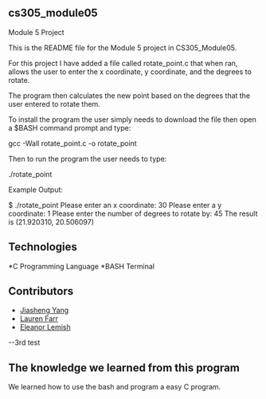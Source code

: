 ## cs305_module05
Module 5 Project


This is the README file for the Module 5 project in CS305_Module05. 

For this project I have added a file called rotate_point.c that when ran, allows the user to enter the x coordinate, y coordinate, and the degrees to rotate. 

The program then calculates the new point based on the degrees that the user entered to rotate them. 

To install the program the user simply needs to download the file then open a $BASH command prompt and type: 

gcc -Wall rotate_point.c -o rotate_point

Then to run the program the user needs to type: 

./rotate_point

Example Output: 

$ ./rotate_point
Please enter an x coordinate: 30
Please enter a y coordinate: 1
Please enter the number of degrees to rotate by: 45
The result is (21.920310, 20.506097)

## Technologies
*C Programming Language
*BASH Terminal

## Contributors
* [Jiasheng Yang](https://github.com/Jiasheng-Yang)
* [Lauren Farr](https://github.com/lkf57)
* [Eleanor Lemish](https://github.com/el845)

--3rd test

## The knowledge we learned from this program
We learned how to use the bash and program a easy C program.

